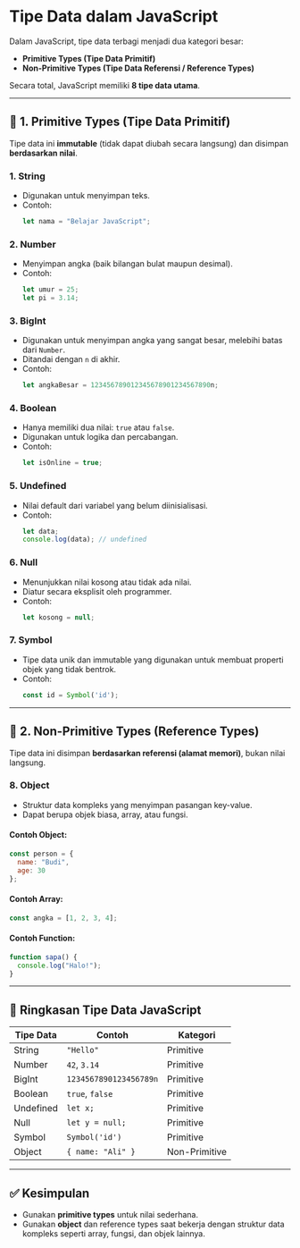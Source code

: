 # Tipe Data dalam JavaScript

Dalam JavaScript, tipe data terbagi menjadi dua kategori besar:

- **Primitive Types (Tipe Data Primitif)**
- **Non-Primitive Types (Tipe Data Referensi / Reference Types)**

Secara total, JavaScript memiliki **8 tipe data utama**.

---

## 🔹 1. Primitive Types (Tipe Data Primitif)

Tipe data ini **immutable** (tidak dapat diubah secara langsung) dan disimpan **berdasarkan nilai**.

### 1. String
- Digunakan untuk menyimpan teks.
- Contoh:
  ```js
  let nama = "Belajar JavaScript";
  ```

### 2. Number
- Menyimpan angka (baik bilangan bulat maupun desimal).
- Contoh:
  ```js
  let umur = 25;
  let pi = 3.14;
  ```

### 3. BigInt
- Digunakan untuk menyimpan angka yang sangat besar, melebihi batas dari `Number`.
- Ditandai dengan `n` di akhir.
- Contoh:
  ```js
  let angkaBesar = 123456789012345678901234567890n;
  ```

### 4. Boolean
- Hanya memiliki dua nilai: `true` atau `false`.
- Digunakan untuk logika dan percabangan.
- Contoh:
  ```js
  let isOnline = true;
  ```

### 5. Undefined
- Nilai default dari variabel yang belum diinisialisasi.
- Contoh:
  ```js
  let data;
  console.log(data); // undefined
  ```

### 6. Null
- Menunjukkan nilai kosong atau tidak ada nilai.
- Diatur secara eksplisit oleh programmer.
- Contoh:
  ```js
  let kosong = null;
  ```

### 7. Symbol
- Tipe data unik dan immutable yang digunakan untuk membuat properti objek yang tidak bentrok.
- Contoh:
  ```js
  const id = Symbol('id');
  ```

---

## 🔸 2. Non-Primitive Types (Reference Types)

Tipe data ini disimpan **berdasarkan referensi (alamat memori)**, bukan nilai langsung.

### 8. Object
- Struktur data kompleks yang menyimpan pasangan key-value.
- Dapat berupa objek biasa, array, atau fungsi.

#### Contoh Object:
```js
const person = {
  name: "Budi",
  age: 30
};
```

#### Contoh Array:
```js
const angka = [1, 2, 3, 4];
```

#### Contoh Function:
```js
function sapa() {
  console.log("Halo!");
}
```

---

## 📌 Ringkasan Tipe Data JavaScript

| Tipe Data  | Contoh                      | Kategori         |
|------------|-----------------------------|------------------|
| String     | `"Hello"`                   | Primitive        |
| Number     | `42`, `3.14`                | Primitive        |
| BigInt     | `1234567890123456789n`      | Primitive        |
| Boolean    | `true`, `false`             | Primitive        |
| Undefined  | `let x;`                    | Primitive        |
| Null       | `let y = null;`             | Primitive        |
| Symbol     | `Symbol('id')`              | Primitive        |
| Object     | `{ name: "Ali" }`           | Non-Primitive    |

---

## ✅ Kesimpulan

- Gunakan **primitive types** untuk nilai sederhana.
- Gunakan **object** dan reference types saat bekerja dengan struktur data kompleks seperti array, fungsi, dan objek lainnya.

